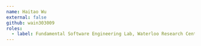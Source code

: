 ```yaml
---
name: Haitao Wu
external: false
github: wain303009
roles:
  - label: Fundamental Software Engineering Lab, Waterloo Research Center, Huawei 
---
```

